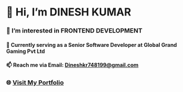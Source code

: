 # 👋 Hi, I’m DINESH KUMAR

### 👀 I’m interested in FRONTEND DEVELOPMENT

#### 🌱 Currently serving as a Senior Software Developer at Global Grand Gaming Pvt Ltd

#### 📫 Reach me via Email: [Dineshkr748199@gmail.com](mailto:Dineshkr748199@gmail.com)

### 🌐 [Visit My Portfolio](https://dinesh-kumar-updated-portfolio.netlify.app/)

